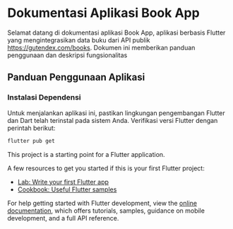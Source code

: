 # Dokumentasi Aplikasi Book App

Selamat datang di dokumentasi aplikasi Book App, aplikasi berbasis Flutter yang mengintegrasikan data buku dari API publik https://gutendex.com/books. Dokumen ini memberikan panduan penggunaan dan deskripsi fungsionalitas

## Panduan Penggunaan Aplikasi

### Instalasi Dependensi

Untuk menjalankan aplikasi ini, pastikan lingkungan pengembangan Flutter dan Dart telah terinstal pada sistem Anda. Verifikasi versi Flutter dengan perintah berikut:
```bash 
flutter pub get
```

This project is a starting point for a Flutter application.

A few resources to get you started if this is your first Flutter project:

- [Lab: Write your first Flutter app](https://docs.flutter.dev/get-started/codelab)
- [Cookbook: Useful Flutter samples](https://docs.flutter.dev/cookbook)

For help getting started with Flutter development, view the
[online documentation](https://docs.flutter.dev/), which offers tutorials,
samples, guidance on mobile development, and a full API reference.
